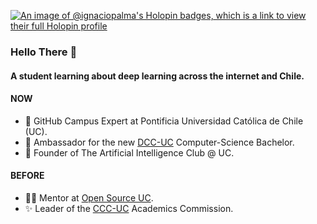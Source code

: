 [![An image of @ignaciopalma's Holopin badges, which is a link to view their full Holopin profile](https://holopin.me/ignaciopalma)](https://holopin.io/@ignaciopalma)
### Hello There 👋

#### A student learning about deep learning across the internet and Chile.

#### NOW
- 🚩 GitHub Campus Expert at Pontificia Universidad Católica de Chile (UC).
- 🏢 Ambassador for the new [DCC-UC](https://www.instagram.com/dccuc/) Computer-Science Bachelor.
- 🧠 Founder of The Artificial Intelligence Club @ UC.

#### BEFORE
- 👨‍💻 Mentor at [Open Source UC](https://github.com/open-source-uc).
- ✨ Leader of the [CCC-UC](https://ccc.ing.puc.cl/) Academics Commission.

